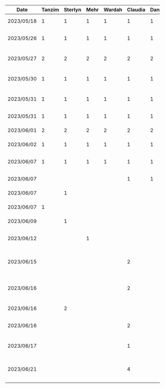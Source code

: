 | Date       | Tanzim | Sterlyn | Mehr | Wardah | Claudia | Daniel | Task                                    |
|------------|--------|---------|------|--------|---------|--------|-----------------------------------------|
| 2023/05/18 | 1      | 1       | 1    | 1      | 1       | 1      | Brainstorming meeting                   |
| 2023/05/26 | 1      | 1       | 1    | 1      | 1       | 1      | Presentation delegation meeting         |
| 2023/05/27 | 2      | 2       | 2    | 2      | 2       | 2      | Presentation scripting and diagrams     |
| 2023/05/30 | 1      | 1       | 1    | 1      | 1       | 1      | Group presentation practice             |
| 2023/05/31 | 1      | 1       | 1    | 1      | 1       | 1      | post presentation doc changes           |
| 2023/05/31 | 1      | 1       | 1    | 1      | 1       | 1      | Presentation day                        |
| 2023/06/01 | 2      | 2       | 2    | 2      | 2       | 2      | Proposal doc meeting                    |
| 2023/06/02 | 1      | 1       | 1    | 1      | 1       | 1      | Finishing proposal doc                  |
| 2023/06/07 | 1      | 1       | 1    | 1      | 1       | 1      | Group meeting for buddy eval            |
| 2023/06/07 |        |         |      |        | 1       | 1      | Buddy eval work                         |
| 2023/06/07 |        | 1       |      |        |         |        | Hello world project init                |
| 2023/06/07 |1       |         |      |        |         |        | Buddy eval work                         |
| 2023/06/09 |        | 1       |      |        |         |        | Buddy eval work                         |
| 2023/06/12 |        |         | 1    |        |         |        | Starting some component development     |
| 2023/06/15 |        |         |      |        | 2       |        | Set up colours, theme, and icons        |
| 2023/06/16 |        |         |      |        | 2       |        | Add navigation bar + basic screens      |
| 2023/06/16 |        | 2       |      |        |         |        | Custom Card Component                   |
| 2023/06/16 |        |         |      |        | 2       |        | Add login and set up viewmodels         |
| 2023/06/17 |        |         |      |        | 1       |        | Add create account pages                |
| 2023/06/21 |        |         |      |        | 4       |        | Styling for profile page, add side menu |
